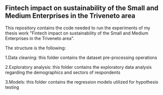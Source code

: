 ## Fintech impact on sustainability of the Small and Medium Enterprises in the Triveneto area

This repository contains the code needed to run the experiments of my thesis work "Fintech impact on sustainability of the Small and Medium Enterprises in the Triveneto area". 

The structure is the following: 

1.Data cleaning: this folder contains the dataset pre-processing operations

2.Exploratory analysis: this folder contains the exploratory data analysis regarding the demographics and sectors of respondents

3.Models: this folder contains the regression models utilized for hypothesis testing
